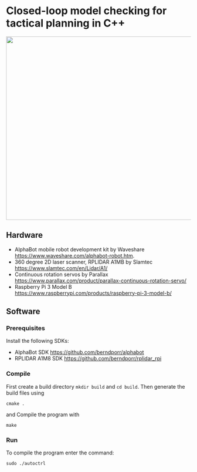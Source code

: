 # Closed-loop model checking for tactical planning in C++

<img src="https://github.com/possibilia/mcplanner/blob/main/robot.jpg" width="550" height="500">

## Hardware 

- AlphaBot mobile robot development kit by Waveshare https://www.waveshare.com/alphabot-robot.htm. 
- 360 degree 2D laser scanner, RPLIDAR A1MB by Slamtec https://www.slamtec.com/en/Lidar/A1/
- Continuous rotation servos by Parallax https://www.parallax.com/product/parallax-continuous-rotation-servo/
- Raspberry Pi 3 Model B https://www.raspberrypi.com/products/raspberry-pi-3-model-b/

## Software

### Prerequisites 

Install the following SDKs:

- AlphaBot SDK https://github.com/berndporr/alphabot
- RPLIDAR A1M8 SDK https://github.com/berndporr/rplidar_rpi

### Compile 

First create a build directory ```mkdir build``` and ```cd build```.  Then generate the build files using

```cmake .```

and Compile the program with

```make```

### Run

To compile the program enter the command:

```sudo ./autoctrl```



  
